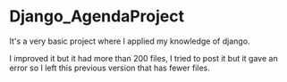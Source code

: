 # Django_AgendaProject
It's a very basic project where I applied my knowledge of django.

I improved it but it had more than 200 files, I tried to post it but it gave an error so I left this previous version that has fewer files.

